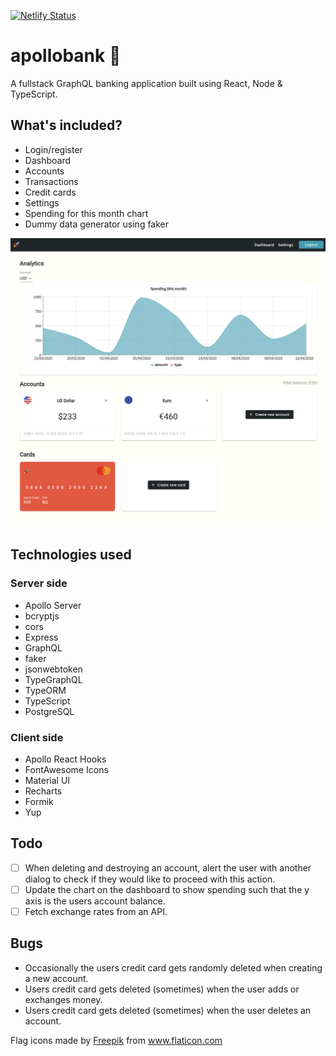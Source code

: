 [![Netlify Status](https://api.netlify.com/api/v1/badges/567f877d-68aa-4dac-a323-0fb289d1c73e/deploy-status)](https://app.netlify.com/sites/vigilant-goldwasser-9ac664/deploys)

# apollobank 🚀

A fullstack GraphQL banking application built using React, Node & TypeScript.

## What's included? 

* Login/register
* Dashboard
* Accounts
* Transactions
* Credit cards
* Settings 
* Spending for this month chart
* Dummy data generator using faker
  
![dashboard](images/dashboard.png)

## Technologies used 

### Server side
* Apollo Server
* bcryptjs
* cors
* Express
* GraphQL
* faker
* jsonwebtoken
* TypeGraphQL
* TypeORM
* TypeScript
* PostgreSQL

### Client side
* Apollo React Hooks 
* FontAwesome Icons 
* Material UI
* Recharts
* Formik
* Yup

## Todo 
- [ ] When deleting and destroying an account, alert the user with another dialog to check if they would like to proceed with this action.
- [ ] Update the chart on the dashboard to show spending such that the y axis is the users account balance.
- [ ] Fetch exchange rates from an API. 

## Bugs
* Occasionally the users credit card gets randomly deleted when creating a new account.
* Users credit card gets deleted (sometimes) when the user adds or exchanges money.
* Users credit card gets deleted (sometimes) when the user deletes an account.

Flag icons made by <a href="https://www.flaticon.com/authors/freepik" title="Freepik">Freepik</a> from <a href="https://www.flaticon.com/" title="Flaticon"> www.flaticon.com</a>
